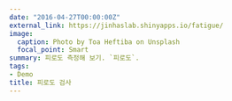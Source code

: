 ```yaml
---
date: "2016-04-27T00:00:00Z"
external_link: https://jinhaslab.shinyapps.io/fatigue/
image:
  caption: Photo by Toa Heftiba on Unsplash
  focal_point: Smart
summary: 피로도 측정해 보기. `피로도`.
tags:
- Demo
title: 피로도 검사
---
```

